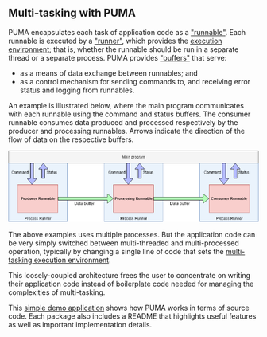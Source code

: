 ## Multi-tasking with PUMA

PUMA encapsulates each task of application code as a ["runnable"][runnable].
Each runnable is executed by a ["runner"][runner], which provides the [execution environment][environment];
that is, whether the runnable should be run in a separate thread or a separate process.
PUMA provides ["buffers"][buffer] that serve:
* as a means of data exchange between runnables; and
* as a control mechanism for sending commands to, and receiving error status and logging from runnables.

An example is illustrated below, where the main program communicates with each runnable using the command and status buffers.
The consumer runnable consumes data produced and processed respectively by the producer and processing runnables.
Arrows indicate the direction of the flow of data on the respective buffers.

![PUMA example using multiple processes][example]

[example]: ../resources/example-multi-tasking.png

The above examples uses multiple processes.
But the application code can be very simply switched between multi-threaded and multi-processed operation, typically by changing a single line of code that sets the [multi-tasking execution environment][environment].

This loosely-coupled architecture frees the user to concentrate on writing their application code instead of boilerplate code needed for managing the complexities of multi-tasking.

This [simple demo application][demo] shows how PUMA works in terms of source code.
Each package also includes a README that highlights useful features as well as important implementation details.

[runnable]: ./runnable
[runner]: ./runner
[buffer]: ./buffer
[environment]: ./environment
[demo]: ../demos/simple/main.py

